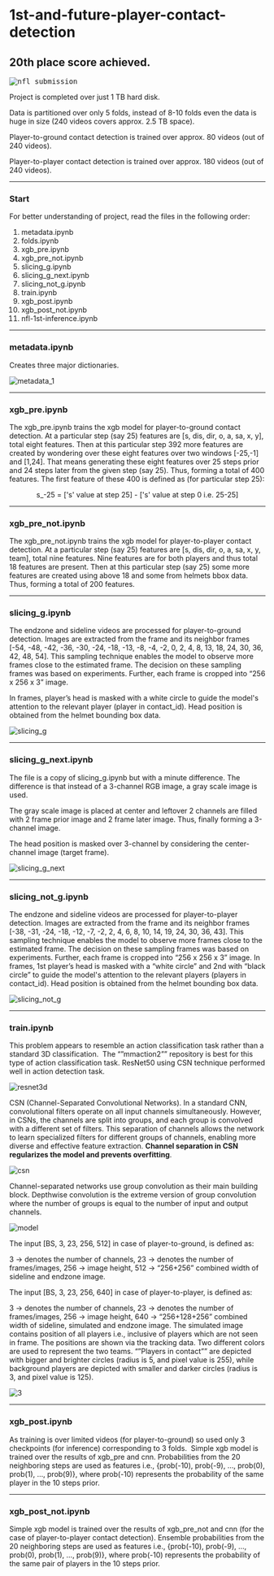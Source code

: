 # 1st-and-future-player-contact-detection
## 20th place score achieved.
<kbd>![nfl_submission](https://github.com/bishnarender/1st-and-future-player-contact-detection/assets/49610834/c9891c29-e4ec-4f96-8f81-00c1a487fc7a)</kbd>

Project is completed over just 1 TB hard disk. 

Data is partitioned over only 5 folds, instead of 8-10 folds even the data is huge in size (240 videos covers approx. 2.5 TB space).

Player-to-ground contact detection is trained over approx. 80 videos (out of 240 videos). 

Player-to-player contact detection is trained over approx. 180 videos (out of 240 videos).

-----

### Start 
For better understanding of project, read the files in the following order:
1. metadata.ipynb 
2. folds.ipynb
3. xgb_pre.ipynb
4. xgb_pre_not.ipynb
5. slicing_g.ipynb
6. slicing_g_next.ipynb
7. slicing_not_g.ipynb
8. train.ipynb
9. xgb_post.ipynb
10. xgb_post_not.ipynb
11. nfl-1st-inference.ipynb

-----

### metadata.ipynb 
Creates three major dictionaries.

![metadata_1](https://github.com/bishnarender/1st-and-future-player-contact-detection/assets/49610834/4cf824f9-10f5-4292-8fd7-01c32cca8bf8)

-----

### xgb_pre.ipynb
The xgb_pre.ipynb trains the xgb model for player-to-ground contact detection. At a particular step (say 25) features are [s, dis, dir, o, a, sa, x, y], total eight features. Then at this particular step 392 more features are created by wondering over these eight features over two windows [-25,-1] and [1,24]. That means generating these eight features over 25 steps prior and 24 steps later from the given step (say 25). Thus, forming a total of 400 features. The first feature of these 400 is defined as (for particular step 25):

<p align="center">s_-25 = ['s' value at step 25] - ['s' value at step 0 i.e. 25-25]</p>

-----

### xgb_pre_not.ipynb
The xgb_pre_not.ipynb trains the xgb model for player-to-player contact detection. At a particular step (say 25) features are [s, dis, dir, o, a, sa, x, y, team], total nine features. Nine features are for both players and thus total 18 features are present. Then at this particular step (say 25) some more features are created using above 18 and some from helmets bbox data. Thus, forming a total of 200 features.

-----

### slicing_g.ipynb
The endzone and sideline videos are processed for player-to-ground detection. Images are extracted from the frame and its neighbor frames [-54, -48, -42, -36, -30, -24, -18, -13, -8, -4, -2, 0, 2, 4, 8, 13, 18, 24, 30, 36, 42, 48, 54]. This sampling technique enables the model to observe more frames close to the estimated frame. The decision on these sampling frames was based on experiments. Further, each frame is cropped into “256 x 256 x 3” image.

In frames, player’s head is masked with a white circle to guide the model's attention to the relevant player (player in contact_id). Head position is obtained from the helmet bounding box data.

![slicing_g](https://github.com/bishnarender/1st-and-future-player-contact-detection/assets/49610834/2c5b2f93-c663-4885-b388-7eb3aec02356)

-----

### slicing_g_next.ipynb
The file is a copy of slicing_g.ipynb but with a minute difference. The difference is that instead of a 3-channel RGB image, a gray scale image is used.  

The gray scale image is placed at center and leftover 2 channels are filled with 2 frame prior image and 2 frame later image. Thus, finally forming a 3-channel image.

The head position is masked over 3-channel by considering the center-channel image (target frame).

![slicing_g_next](https://github.com/bishnarender/1st-and-future-player-contact-detection/assets/49610834/2e07e216-d384-4f43-bc00-861caa41fcf6)

-----

### slicing_not_g.ipynb
The endzone and sideline videos are processed for player-to-player detection. Images are extracted from the frame and its neighbor frames [-38, -31, -24, -18, -12, -7, -2, 2, 4, 6, 8, 10, 14, 19, 24, 30, 36, 43]. This sampling technique enables the model to observe more frames close to the estimated frame. The decision on these sampling frames was based on experiments. Further, each frame is cropped into “256 x 256 x 3” image.
In frames, 1st player’s head is masked with a “white circle” and 2nd with “black circle” to guide the model's attention to the relevant players (players in contact_id). Head position is obtained from the helmet bounding box data.

![slicing_not_g](https://github.com/bishnarender/1st-and-future-player-contact-detection/assets/49610834/62709945-38d8-4adb-898e-9a6369d904e1)

-----

### train.ipynb
This problem appears to resemble an action classification task rather than a standard 3D classification.  The “”mmaction2”” repository is best for this type of action classification task. ResNet50 using CSN technique performed well in action detection task.

![resnet3d](https://github.com/bishnarender/1st-and-future-player-contact-detection/assets/49610834/623dc272-9116-4f06-8630-c0a0481ab4d2)

CSN (Channel-Separated Convolutional Networks). In a standard CNN, convolutional filters operate on all input channels simultaneously. However, in CSNs, the channels are split into groups, and each group is convolved with a different set of filters. This separation of channels allows the network to learn specialized filters for different groups of channels, enabling more diverse and effective feature extraction. <b>Channel separation in CSN regularizes the model and prevents overfitting</b>.

![csn](https://github.com/bishnarender/1st-and-future-player-contact-detection/assets/49610834/e01fb0ad-05b1-46fb-913a-be4ae1ca1578)

Channel-separated networks use group convolution as their main building block. Depthwise convolution is the extreme version of group convolution where the number of groups is equal to the number of input and output channels. 

![model](https://github.com/bishnarender/1st-and-future-player-contact-detection/assets/49610834/63b7d70b-cc4e-42d1-91ed-ce973921e6cf)

The input [BS, 3, 23, 256, 512] in case of player-to-ground, is defined as:

3 -> denotes the number of channels, 23 -> denotes the number of frames/images, 256 -> image height, 512 -> “256+256” combined width of sideline and endzone image.

The input [BS, 3, 23, 256, 640] in case of player-to-player, is defined as:

3 -> denotes the number of channels, 23 -> denotes the number of frames/images, 256 -> image height, 640 -> “256+128+256” combined width of sideline, simulated and endzone image. The simulated image contains position of all players i.e., inclusive of players which are not seen in frame. The positions are shown via the tracking data. Two different colors are used to represent the two teams. “”Players in contact”” are depicted with bigger and brighter circles (radius is 5, and pixel value is 255), while background players are depicted with smaller and darker circles (radius is 3, and pixel value is 125).

![3](https://github.com/bishnarender/1st-and-future-player-contact-detection/assets/49610834/ab5bf626-3d2f-4324-a73e-57692455f2ea)

-----

### xgb_post.ipynb
As training is over limited videos (for player-to-ground) so used only 3 checkpoints (for inference) corresponding to 3 folds.  Simple xgb model is trained over the results of xgb_pre and cnn. Probabilities from the 20 neighboring steps are used as features i.e., {prob(-10), prob(-9), …, prob(0), prob(1), …, prob(9)}, where prob(-10) represents the probability of the same player in the 10 steps prior.

-----

### xgb_post_not.ipynb
Simple xgb model is trained over the results of xgb_pre_not and cnn (for the case of player-to-player contact detection). Ensemble probabilities from the 20 neighboring steps are used as features i.e., {prob(-10), prob(-9), …, prob(0), prob(1), …, prob(9)}, where prob(-10) represents the probability of the same pair of players in the 10 steps prior.
